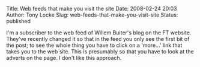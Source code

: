 Title: Web feeds that make you visit the site
Date: 2008-02-24 20:03
Author: Tony Locke
Slug: web-feeds-that-make-you-visit-site
Status: published

I'm a subscriber to the web feed of Willem Buiter's blog on the FT website. They've recently changed it so that in the feed you only see the first bit of the post; to see the whole thing you have to click on a 'more...' link that takes you to the web site. This is presumably so that you have to look at the adverts on the page. I don't like this approach.
